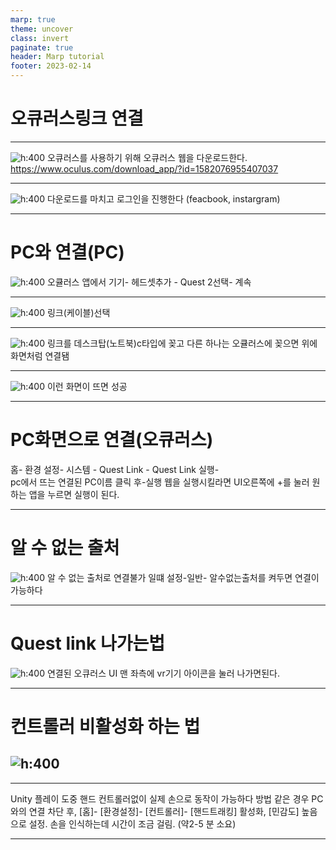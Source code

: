 ```yaml
---
marp: true
theme: uncover
class: invert
paginate: true
header: Marp tutorial
footer: 2023-02-14
---
```

# 오큐러스링크 연결

---

![h:400](./Oculusplay/imging.png) 
오큐러스를 사용하기 위해 오큐러스 웹을 다운로드한다.
https://www.oculus.com/download_app/?id=1582076955407037

---
![h:400](./Oculusplay/imging2.png) 
다운로드를 마치고 로그인을 진행한다 
(feacbook, instargram)


---
# PC와 연결(PC)
![h:400](./Oculusplay/imging4.png)
오큘러스 앱에서 기기- 헤드셋추가 - Quest 2선택- 계속 

---
![h:400](./Oculusplay/imging5.png)
 링크(케이블)선택



---
![h:400](./Oculusplay/imging6.png)
링크를 데스크탑(노트북)c타입에 꽂고 다른 하나는 오큘러스에 꽂으면 위에 화면처럼 연결됌

---

![h:400](./Oculusplay/imging7.png)
이런 화면이 뜨면 성공

---
# PC화면으로 연결(오큐러스)
홈- 환경 설정- 시스템 - Quest Link - Quest Link 실행-  
pc에서 뜨는 연결된 PC이름 클릭 후-실행
웹을 실행시킬라면 UI오른쪽에 +를 눌러 원하는 앱을
누르면 실행이 된다.

---
# 알 수 없는 출처 

![h:400](./Oculusplay/imging8.png)
알 수 없는 출처로 연결불가 일떄 설정-일반- 알수없는출처를 켜두면 연결이 가능하다


---
# Quest link 나가는법
![h:400](./Oculusplay/imging3.png)
연결된 오큐러스 UI 맨 좌측에 vr기기 아이콘을 눌러 
나가면된다.

---
# 컨트롤러 비활성화 하는 법
![h:400](./Oculusplay/imging9.png)
---

---

Unity 플레이 도중 핸드 컨트롤러없이 실제 손으로 동작이 가능하다  방법 같은 경우
PC와의 연결 차단 후, [홈]- [환경설정]- [컨트롤러]- [핸드트래킹] 활성화, [민감도] 높음으로 설정. 손을 인식하는데 시간이 조금 걸림. (약2-5 분 소요)


---

